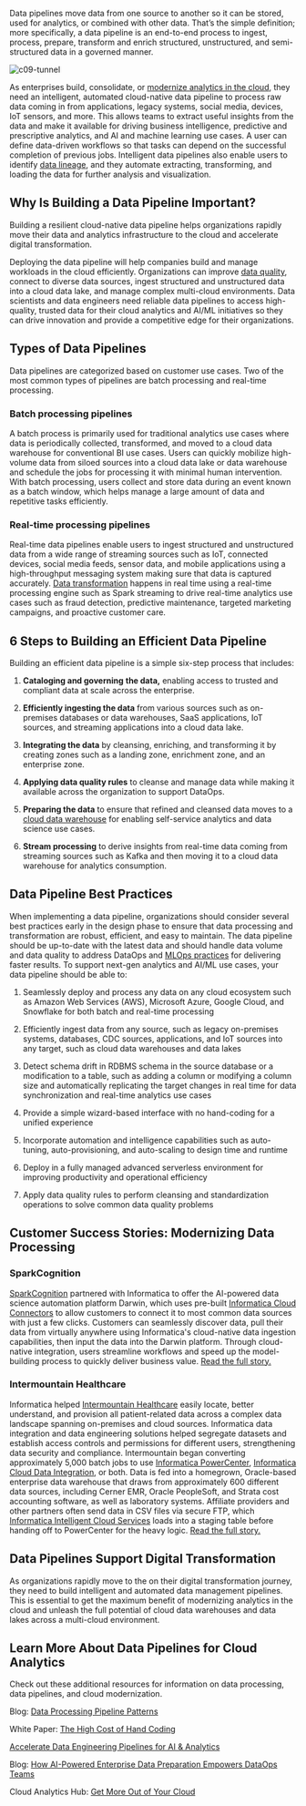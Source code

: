 Data pipelines move data from one source to another so it can be stored, used for analytics, or combined with other data. That’s the simple definition; more specifically, a data pipeline is an end-to-end process to ingest, process, prepare, transform and enrich structured, unstructured, and semi-structured data in a governed manner.

![c09-tunnel](https://www.informatica.com/content/informatica-www/en_us/resources/articles/data-pipeline/_jcr_content/contentPar/columncontainer_29dd/rightCol/image_d621.img.png/1616004598406.png "c09-tunnel")

As enterprises build, consolidate, or [modernize analytics in the cloud](https://www.informatica.com/solutions/move-to-the-cloud/accelerate-business-insights.html), they need an intelligent, automated cloud-native data pipeline to process raw data coming in from applications, legacy systems, social media, devices, IoT sensors, and more. This allows teams to extract useful insights from the data and make it available for driving business intelligence, predictive and prescriptive analytics, and AI and machine learning use cases. A user can define data-driven workflows so that tasks can depend on the successful completion of previous jobs. Intelligent data pipelines also enable users to identify [data lineage](https://blogs.informatica.com/2019/10/11/the-importance-of-provenance-and-lineage-in-data-informatica/), and they automate extracting, transforming, and loading the data for further analysis and visualization.

## Why Is Building a Data Pipeline Important?

Building a resilient cloud-native data pipeline helps organizations rapidly move their data and analytics infrastructure to the cloud and accelerate digital transformation.

Deploying the data pipeline will help companies build and manage workloads in the cloud efficiently. Organizations can improve [data quality](https://www.informatica.com/resources/articles/what-is-data-quality.html), connect to diverse data sources, ingest structured and unstructured data into a cloud data lake, and manage complex multi-cloud environments. Data scientists and data engineers need reliable data pipelines to access high-quality, trusted data for their cloud analytics and AI/ML initiatives so they can drive innovation and provide a competitive edge for their organizations. 

## Types of Data Pipelines

Data pipelines are categorized based on customer use cases. Two of the most common types of pipelines are batch processing and real-time processing.

### Batch processing pipelines

A batch process is primarily used for traditional analytics use cases where data is periodically collected, transformed, and moved to a cloud data warehouse for conventional BI use cases. Users can quickly mobilize high-volume data from siloed sources into a cloud data lake or data warehouse and schedule the jobs for processing it with minimal human intervention. With batch processing, users collect and store data during an event known as a batch window, which helps manage a large amount of data and repetitive tasks efficiently.

### Real-time processing pipelines

Real-time data pipelines enable users to ingest structured and unstructured data from a wide range of streaming sources such as IoT, connected devices, social media feeds, sensor data, and mobile applications using a high-throughput messaging system making sure that data is captured accurately. [Data transformation](https://www.informatica.com/resources/articles/the-basics-of-data-transformation.html) happens in real time using a real-time processing engine such as Spark streaming to drive real-time analytics use cases such as fraud detection, predictive maintenance, targeted marketing campaigns, and proactive customer care.

## 6 Steps to Building an Efficient Data Pipeline

Building an efficient data pipeline is a simple six-step process that includes:

1.  **Cataloging and governing** **the data,** enabling access to trusted and compliant data at scale across the enterprise.
    
2.  **Efficiently ingesting the data** from various sources such as on-premises databases or data warehouses, SaaS applications, IoT sources, and streaming applications into a cloud data lake.
    
3.  **Integrating the data** by cleansing, enriching, and transforming it by creating zones such as a landing zone, enrichment zone, and an enterprise zone.
    
4.  **Applying data quality rules** to cleanse and manage data while making it available across the organization to support DataOps.
    
5.  **Preparing the data** to ensure that refined and cleansed data moves to a [cloud data warehouse](https://www.informatica.com/resources/articles/cloud-data-warehouse-what-it-is-and-why-your-business-needs-it.html) for enabling self-service analytics and data science use cases.
    
6.  **Stream processing** to derive insights from real-time data coming from streaming sources such as Kafka and then moving it to a cloud data warehouse for analytics consumption.
    

## Data Pipeline Best Practices

When implementing a data pipeline, organizations should consider several best practices early in the design phase to ensure that data processing and transformation are robust, efficient, and easy to maintain. The data pipeline should be up-to-date with the latest data and should handle data volume and data quality to address DataOps and [MLOps practices](https://blogs.informatica.com/2020/05/21/mlops-operationalize-your-machine-learning-models/) for delivering faster results. To support next-gen analytics and AI/ML use cases, your data pipeline should be able to:

1.  Seamlessly deploy and process any data on any cloud ecosystem such as Amazon Web Services (AWS), Microsoft Azure, Google Cloud, and Snowflake for both batch and real-time processing
    
2.  Efficiently ingest data from any source, such as legacy on-premises systems, databases, CDC sources, applications, and IoT sources into any target, such as cloud data warehouses and data lakes
    
3.  Detect schema drift in RDBMS schema in the source database or a modification to a table, such as adding a column or modifying a column size and automatically replicating the target changes in real time for data synchronization and real-time analytics use cases
    
4.  Provide a simple wizard-based interface with no hand-coding for a unified experience
    
5.  Incorporate automation and intelligence capabilities such as auto-tuning, auto-provisioning, and auto-scaling to design time and runtime 
    
6.  Deploy in a fully managed advanced serverless environment for improving productivity and operational efficiency
    
7.  Apply data quality rules to perform cleansing and standardization operations to solve common data quality problems
    

## Customer Success Stories: Modernizing Data Processing

### SparkCognition

[SparkCognition](https://www.informatica.com/about-us/customers/customer-success-stories/sparkcognition.html) partnered with Informatica to offer the AI-powered data science automation platform Darwin, which uses pre-built [Informatica Cloud Connectors](https://www.informatica.com/products/cloud-integration/connectivity/connectors.html) to allow customers to connect it to most common data sources with just a few clicks. Customers can seamlessly discover data, pull their data from virtually anywhere using Informatica's cloud-native data ingestion capabilities, then input the data into the Darwin platform. Through cloud-native integration, users streamline workflows and speed up the model-building process to quickly deliver business value. [Read the full story.](https://www.informatica.com/about-us/customers/customer-success-stories/sparkcognition.html)

### Intermountain Healthcare

Informatica helped [Intermountain Healthcare](https://www.informatica.com/about-us/customers/customer-success-stories/intermountain-healthcare.html) easily locate, better understand, and provision all patient-related data across a complex data landscape spanning on-premises and cloud sources. Informatica data integration and data engineering solutions helped segregate datasets and establish access controls and permissions for different users, strengthening data security and compliance. Intermountain began converting approximately 5,000 batch jobs to use [Informatica PowerCenter](https://www.informatica.com/products/data-integration/powercenter.html), [Informatica Cloud Data Integration](https://www.informatica.com/products/cloud-integration/cloud-data-integration.html), or both. Data is fed into a homegrown, Oracle-based enterprise data warehouse that draws from approximately 600 different data sources, including Cerner EMR, Oracle PeopleSoft, and Strata cost accounting software, as well as laboratory systems. Affiliate providers and other partners often send data in CSV files via secure FTP, which [Informatica Intelligent Cloud Services](https://www.informatica.com/products/cloud-integration.html) loads into a staging table before handing off to PowerCenter for the heavy logic. [Read the full story.](https://www.informatica.com/about-us/customers/customer-success-stories/intermountain-healthcare.html)

## Data Pipelines Support Digital Transformation

As organizations rapidly move to the on their digital transformation journey, they need to build intelligent and automated data management pipelines. This is essential to get the maximum benefit of modernizing analytics in the cloud and unleash the full potential of cloud data warehouses and data lakes across a multi-cloud environment.

## Learn More About Data Pipelines for Cloud Analytics

Check out these additional resources for information on data processing, data pipelines, and cloud modernization.

Blog: [Data Processing Pipeline Patterns](https://blogs.informatica.com/2019/08/20/data-processing-pipeline-patterns/)

White Paper: [The High Cost of Hand Coding](https://www.informatica.com/content/dam/informatica-com/en/collateral/white-paper/the-high-cost-of-handcoding_white-paper_3852.pdf)

[Accelerate Data Engineering Pipelines for AI & Analytics](https://www.informatica.com/content/dam/informatica-com/en/collateral/solution-brief/accelerate-data-engineering-pipelines-for-ai-and-analytics_solution-brief_3708en.pdf)

Blog: [How AI-Powered Enterprise Data Preparation Empowers DataOps Teams](https://blogs.informatica.com/2020/01/30/how-ai-powered-enterprise-data-preparation-empowers-dataops-teams/)

Cloud Analytics Hub: [Get More Out of Your Cloud](https://www.informatica.com/solutions/move-to-the-cloud/cloud-analytics.html)